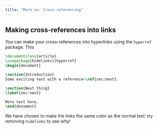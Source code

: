 ```yaml
---
title: "More on: Cross-referencing"
---
```


## Making cross-references into links

You can make your cross-references into hyperlinks using the `hyperref` package.
This

```latex
\documentclass{article}
\usepackage[hidelinks]{hyperref}
\begin{document}

\section{Introduction}
Some exciting text with a reference~\ref{sec:next}.

\section{Next thing}
\label{sec:next}

More text here.
\end{document}
```

We have chosen to make the links the same color as the normal text: try removing
`hidelinks` to see why! 
